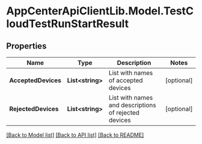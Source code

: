 # AppCenterApiClientLib.Model.TestCloudTestRunStartResult
## Properties

Name | Type | Description | Notes
------------ | ------------- | ------------- | -------------
**AcceptedDevices** | **List&lt;string&gt;** | List with names of accepted devices | [optional] 
**RejectedDevices** | **List&lt;string&gt;** | List with names and descriptions of rejected devices | [optional] 

[[Back to Model list]](../README.md#documentation-for-models) [[Back to API list]](../README.md#documentation-for-api-endpoints) [[Back to README]](../README.md)

